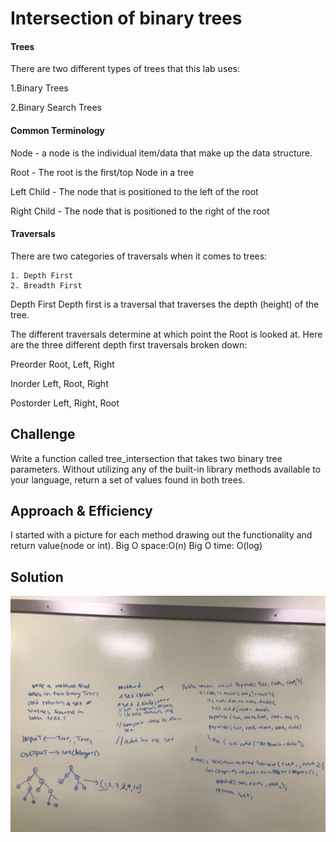 # Intersection of binary trees
<!-- Short summary or background information -->
#### Trees
<!-- Short summary or background information -->
There are two different types of trees that this lab uses:

1.Binary Trees

2.Binary Search Trees

#### Common Terminology
Node - a node is the individual item/data that make up the data structure.

Root - The root is the first/top Node in a tree

Left Child - The node that is positioned to the left of the root

Right Child - The node that is positioned to the right of the root

#### Traversals
There are two categories of traversals when it comes to trees:

    1. Depth First
    2. Breadth First
Depth First
Depth first is a traversal that traverses the depth (height) of the tree.

The different traversals determine at which point the Root is looked at.
Here are the three different depth first traversals broken down:

Preorder
Root, Left, Right

Inorder
Left, Root, Right

Postorder
Left, Right, Root

## Challenge
<!-- Description of the challenge -->
Write a function called tree_intersection that takes two binary tree parameters.
Without utilizing any of the built-in library methods available to your language, return a set of values found in both trees.

## Approach & Efficiency
<!-- What approach did you take? Why? What is the Big O space/time for this approach? -->
I started with a picture for each method drawing out the functionality and return value(node or int).
 Big O space:O(n)
 Big O time: O(log)

## Solution
<!-- Embedded whiteboard image -->
![tree_intersection](../assets/img/tree_intersection.jpg)